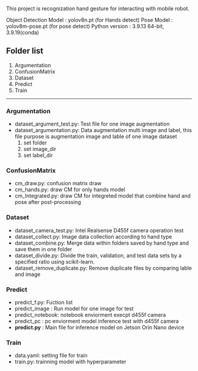 This project is recognization hand gesture for interacting with mobile robot.

  Object Detection Model : yolov8n.pt (for Hands detect)
  Pose Model : yolov8m-pose.pt (for pose detect)
  Python version : 3.9.13 64-bit, 3.9.19(conda)

## Folder list
1. Argumentation
2. ConfusionMatrix
3. Dataset
4. Predict
5. Train
***
### Argumentation
- dataset_argument_test.py: Test file for one image augmentation
- dataset_argumentation.py: Data augmentation multi image and label, this file purpose is augmentation image and lable of one image dataset
  1. set folder
  2. set image_dir
  3. set label_dir

### ConfusionMatrix
- cm_draw.py: confusion matrix draw
- cm_hands.py: draw CM for only hands model
- cm_Integrated.py: draw CM for integreted model that combine hand and pose after post-processing
  
### Dataset
- dataset_camera_test.py: Intel Realsense D455f camera operation test
- dataset_collect.py: Image data collection according to hand type
- dataset_combine.py: Merge data within folders saved by hand type and save them in one folder
- dataset_divide.py: Divide the train, validation, and test data sets by a specified ratio using scikit-learn.
- dataset_remove_duplicate.py: Remove duplicate files by comparing lable and image

### Predict
- predict_f.py: Fuction list
- predict_image : Run model for one image for test
- predict_notebook: notebook enviorment execpt d455f camera
- predict_pc : pc enviorment model inference test with d455f camera
- **predict.py** : Main file for inference model on Jetson Orin Nano device

### Train
- data.yaml: setting file for train
- train.py: trainning model with hyperparameter
